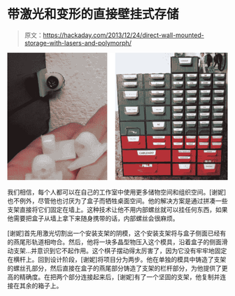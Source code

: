 # 带激光和变形的直接壁挂式存储

> 原文：<https://hackaday.com/2013/12/24/direct-wall-mounted-storage-with-lasers-and-polymorph/>

![parts-storage-brackets](img/2ab36256d56ce493eeced7304f4c483f.png)

我们相信，每个人都可以在自己的工作室中使用更多储物空间和组织空间。[谢妮]也不例外，尽管他也讨厌为了盒子而牺牲桌面空间。他的解决方案是通过拼凑一些支架直接将它们固定在墙上。这种技术让他不用内部螺丝就可以挂任何东西，如果他需要把盒子从墙上拿下来随身携带的话，内部螺丝会很麻烦。

[谢妮]首先用激光切割出一个安装支架的阴模，这个安装支架将与盒子侧面已经有的燕尾形轨道相吻合。然后，他将一块多晶型物压入这个模具，沿着盒子的侧面滑动支架…并意识到它不起作用。这个棋子摆动得太厉害了，因为它没有牢牢地固定在横杆上。回到设计阶段，[谢妮]将项目分为两步。他在单独的模具中铸造了支架的螺丝孔部分，然后直接在盒子的燕尾部分铸造了支架的栏杆部分，为他提供了更高的精确度。在把两个部分连接起来后，[谢妮]有了一个坚固的支架，他复制并连接在其余的箱子上。